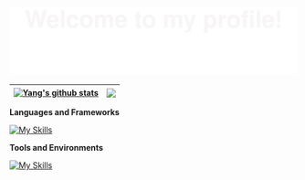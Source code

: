 ![](Bottom_up.svg)

| <a href="https://github.com/YangDai2003"><img align="center" src="https://github-readme-stats.vercel.app/api?username=YangDai2003&show_icons=true&include_all_commits=true&theme=buefy&hide_border=true" alt="Yang's github stats" /></a> | <a href="https://github.com/YangDai2003"><img align="center" src="https://github-readme-stats.vercel.app/api/top-langs/?username=YangDai2003&layout=compact&theme=buefy&hide_border=true" /></a> |
| ------------- | ------------- |

**Languages and Frameworks**

[![My Skills](https://skillicons.dev/icons?i=java,kotlin,nodejs,c,cpp,cs,py,mysql,sqlite,md&theme=dark)](https://skillicons.dev)

**Tools and Environments**

[![My Skills](https://skillicons.dev/icons?i=androidstudio,idea,vscode,visualstudio,docker,cmake,gradle,maven,matlab,firebase&theme=dark)](https://skillicons.dev)
